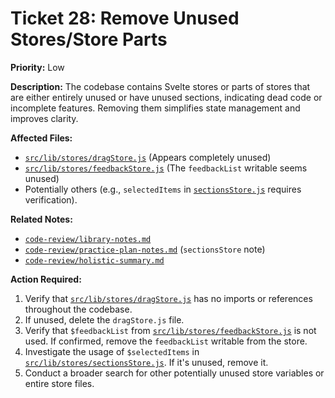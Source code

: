 # Ticket 28: Remove Unused Stores/Store Parts

**Priority:** Low

**Description:** The codebase contains Svelte stores or parts of stores that are either entirely unused or have unused sections, indicating dead code or incomplete features. Removing them simplifies state management and improves clarity.

**Affected Files:**

- [`src/lib/stores/dragStore.js`](src/lib/stores/dragStore.js) (Appears completely unused)
- [`src/lib/stores/feedbackStore.js`](src/lib/stores/feedbackStore.js) (The `feedbackList` writable seems unused)
- Potentially others (e.g., `selectedItems` in [`sectionsStore.js`](src/lib/stores/sectionsStore.js) requires verification).

**Related Notes:**

- [`code-review/library-notes.md`](code-review/library-notes.md)
- [`code-review/practice-plan-notes.md`](code-review/practice-plan-notes.md) (`sectionsStore` note)
- [`code-review/holistic-summary.md`](code-review/holistic-summary.md)

**Action Required:**

1.  Verify that [`src/lib/stores/dragStore.js`](src/lib/stores/dragStore.js) has no imports or references throughout the codebase.
2.  If unused, delete the `dragStore.js` file.
3.  Verify that `$feedbackList` from [`src/lib/stores/feedbackStore.js`](src/lib/stores/feedbackStore.js) is not used. If confirmed, remove the `feedbackList` writable from the store.
4.  Investigate the usage of `$selectedItems` in [`src/lib/stores/sectionsStore.js`](src/lib/stores/sectionsStore.js). If it's unused, remove it.
5.  Conduct a broader search for other potentially unused store variables or entire store files.
